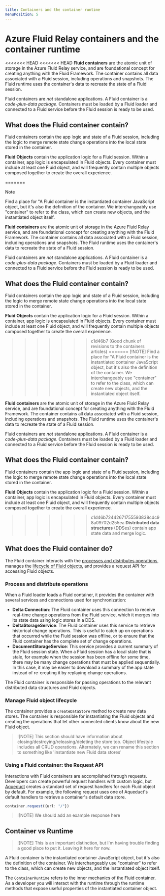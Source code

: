 ```yaml
---
title: Containers and the container runtime
menuPosition: 5
---
```


# Azure Fluid Relay containers and the container runtime

<<<<<<< HEAD
<<<<<<< HEAD
**Fluid containers** are the atomic unit of storage in the Azure Fluid Relay service, and are foundational concept for creating anything with the Fluid Framework. The container contains all data associated with a Fluid session, including operations and snapshots. The Fluid runtime uses the container's data to recreate the state of a Fluid session.

Fluid containers are *not* standalone applications. A Fluid container is a *code-plus-data package*. Containers must be loaded by a Fluid loader and connected to a Fluid service before the Fluid session is ready to be used.

## What does the Fluid container contain?

Fluid containers contain the app logic and state of a Fluid session, including the logic to merge remote state change operations into the local state stored in the container.

**Fluid Objects** contain the application logic for a Fluid session. Within a container, app logic is encapsulated in Fluid objects. Every container must include at least one Fluid object, and will frequently contain multiple objects composed together to create the overall experience.

=======
> [!NOTE]
> Find a place for "A Fluid container is the instantiated container JavaScript object, but it's also the definition of the container. We interchangeably use "container" to refer to the class, which can create new objects, and the instantiated object itself.

**Fluid containers** are the atomic unit of storage in the Azure Fluid Relay service, and are foundational concept for creating anything with the Fluid Framework. The container contains all data associated with a Fluid session, including operations and snapshots. The Fluid runtime uses the container's data to recreate the state of a Fluid session.

Fluid containers are *not* standalone applications. A Fluid container is a *code-plus-data package*. Containers must be loaded by a Fluid loader and connected to a Fluid service before the Fluid session is ready to be used.

## What does the Fluid container contain?

Fluid containers contain the app logic and state of a Fluid session, including the logic to merge remote state change operations into the local state stored in the container.

**Fluid Objects** contain the application logic for a Fluid session. Within a container, app logic is encapsulated in Fluid objects. Every container must include at least one Fluid object, and will frequently contain multiple objects composed together to create the overall experience.

>>>>>>> c1d46b7 (Good chunk of revisions to the containers articles)
=======
> [!NOTE]
> Find a place for "A Fluid container is the instantiated container JavaScript object, but it's also the definition of the container. We interchangeably use "container" to refer to the class, which can create new objects, and the instantiated object itself.

**Fluid containers** are the atomic unit of storage in the Azure Fluid Relay service, and are foundational concept for creating anything with the Fluid Framework. The container contains all data associated with a Fluid session, including operations and snapshots. The Fluid runtime uses the container's data to recreate the state of a Fluid session.

Fluid containers are *not* standalone applications. A Fluid container is a *code-plus-data package*. Containers must be loaded by a Fluid loader and connected to a Fluid service before the Fluid session is ready to be used.

## What does the Fluid container contain?

Fluid containers contain the app logic and state of a Fluid session, including the logic to merge remote state change operations into the local state stored in the container.

**Fluid Objects** contain the application logic for a Fluid session. Within a container, app logic is encapsulated in Fluid objects. Every container must include at least one Fluid object, and will frequently contain multiple objects composed together to create the overall experience.

>>>>>>> c1d46b72442671755593838cdc98a09702d255ea
**Distributed data structures** (DDSes) contain app state data and merge logic.

## What does the Fluid container do?

The Fluid container interacts with the [processes and distributes operations](./hosts), manages the [lifecycle of Fluid objects](dataobject-aqueduct.md), and provides a request API for accessing Fluid objects.

### Process and distribute operations

When a Fluid loader loads a Fluid container, it provides the container with several services and connections used for synchronization:

- **Delta Connection**: The Fluid container uses this connection to receive real-time change operations from the Fluid service, which it merges into its state data using logic stores in a DDS.
- **DeltaStorageService**: The Fluid container uses this service to retrieve historical change operations. This is useful to catch up on operations that occurred while the Fluid session was offline, or to ensure that the Fluid container has the complete set of change operations.
- **DocumentStorageService**: This service provides a current summary of the Fluid session state. When a Fluid session has a local state that is stale, for example when the session has been offline for some time, there may be many change operations that must be applied sequentially. In this case, it may be easier to download a summary of the app state instead of re-creating it by replaying change operations.

The Fluid container is responsible for passing operations to the relevant distributed data structures and Fluid objects.

### Manage Fluid object lifecycle

The container provides a `createDataStore` method to create new data stores. The container is responsible for instantiating the Fluid objects and creating the operations that let other connected clients know about the new Fluid object.

> ![NOTE]
> This section should have information about closing/destroying/releasing/deleting the store too. Object lifestyle includes all CRUD operations. Alternately, we can rename this section to something like 'instantiate new Fluid data stores'

### Using a Fluid container: the Request API

Interactions with Fluid containers are accomplished through requests. Developers can create powerful request handlers with custom logic, but [Aqueduct](dataobject-aqueduct.md) creates a standard set of request handlers for each Fluid object by default. For example, the following request uses one of Aqueduct's default handlers to retrieve a container's default data store.

```ts
container.request({url: "/"})
```

> ![NOTE]
> We should add an example response here

## Container vs Runtime

> ![NOTE]
> This is an important distinction, but I'm having trouble finding a good place to put it. Leaving it here for now.

A Fluid container is the instantiated container JavaScript object, but it's also the definition of the container. We interchangeably use "container" to refer to the class, which can create new objects, and the instantiated object itself.

The `ContainerRuntime` refers to the inner mechanics of the Fluid container. As a developer you will interact with the runtime through the runtime methods that expose useful properties of the instantiated container object.
